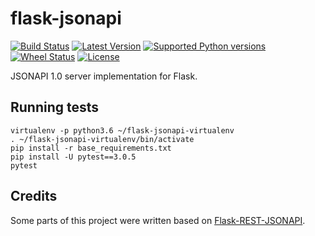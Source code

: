 # flask-jsonapi
[![Build Status](https://travis-ci.org/socialwifi/flask-jsonapi.svg?branch=master)](https://travis-ci.org/socialwifi/flask-jsonapi)
[![Latest Version](https://img.shields.io/pypi/v/flask-jsonapi.svg)](https://github.com/socialwifi/flask-jsonapi/blob/master/CHANGELOG.md)
[![Supported Python versions](https://img.shields.io/pypi/pyversions/flask-jsonapi.svg)](https://pypi.python.org/pypi/flask-jsonapi/)
[![Wheel Status](https://img.shields.io/pypi/wheel/flask-jsonapi.svg)](https://pypi.python.org/pypi/flask-jsonapi/)
[![License](https://img.shields.io/pypi/l/flask-jsonapi.svg)](https://github.com/socialwifi/flask-jsonapi/blob/master/LICENSE)

JSONAPI 1.0 server implementation for Flask.

## Running tests

```
virtualenv -p python3.6 ~/flask-jsonapi-virtualenv
. ~/flask-jsonapi-virtualenv/bin/activate
pip install -r base_requirements.txt
pip install -U pytest==3.0.5
pytest
```

## Credits

Some parts of this project were written based on [Flask-REST-JSONAPI](https://github.com/miLibris/flask-rest-jsonapi).
